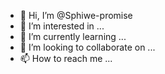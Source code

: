 - 👋 Hi, I’m @Sphiwe-promise
- 👀 I’m interested in ...
- 🌱 I’m currently learning ...
- 💞️ I’m looking to collaborate on ...
- 📫 How to reach me ...

<!---
Sphiwe-promise/Sphiwe-promise is a ✨ special ✨ repository because its `README.md` (this file) appears on your GitHub profile.
You can click the Preview link to take a look at your changes.
--->
